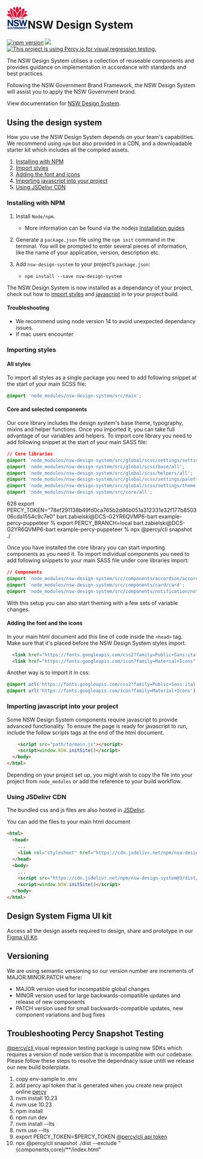 

# <img src="src/assets/brand/logo.svg" width="55" alt="NSW Government">NSW Design System 

[![npm version](https://badge.fury.io/js/nsw-design-system.svg)](https://badge.fury.io/js/nsw-design-system)
[![](https://data.jsdelivr.com/v1/package/npm/nsw-design-system/badge)](https://www.jsdelivr.com/package/npm/nsw-design-system)
[![This project is using Percy.io for visual regression testing.](https://percy.io/static/images/percy-badge.svg)](https://percy.io/b183fe4d/nsw-design-system)

The NSW Design System utilises a collection of reuseable components and provides guidance on implementation in accordance with standards and best practices.

Following the NSW Government Brand Framework, the NSW Design System will assist you to apply the NSW Government brand.

View documentation for [NSW Design System](https://digitalnsw.github.io/nsw-design-system/).

## Using the design system

How you use the NSW Design System depends on your team's capabilities. We recommend using `npm` but also provided in a CDN, and a downloadable starter kit which includes all the compiled assets.

 1. [Installing with NPM](#installing-with-npm)
 2. [Import styles](#importing-all-styles)
 3. [Adding the font and icons](#adding-the-font-and-the-icons)
 4. [Importing javascript into your project](#importing-javascript-into-your-project)
 5. [Using JSDelivr CDN](#using-jsdelivr-cdn)

### Installing with NPM
1.  Install  `Node/npm`.

    -   More information can be found via the nodejs [Installation guides](https://nodejs.org/en/download/)

2.  Generate a `package.json` file using the `npm init` command in the terminal. You will be prompted to enter several pieces of information, like the name of your application, version, description etc.

4.  Add  `nsw-design-system`  to your project’s  `package.json`:
    - `npm install --save nsw-design-system`

The NSW Design System is now installed as a dependancy of your project, check out how to [import styles](#importing-styles-into-your-project) and [javascript](#importing-javascript-into-your-project) in to your project build.


#### Troubleshooting
- We recommend using node version 14 to avoid unexpected dependancy issues.
- If mac users encounter 

### Importing styles
#### All styles
To import all styles as a single package you need to add following snippet at the start of your main SCSS file:
```css
@import 'node_modules/nsw-design-system/src/main';
```

#### Core and selected components
Our core library includes the design system's base theme, typography, mixins and helper functions. Once you imported it, you can take full advantage of our variables and helpers. To import core library you need to add following snippet at the start of your main SASS file:

```css
// Core libraries
@import 'node_modules/nsw-design-system/src/global/scss/settings/settings';
@import 'node_modules/nsw-design-system/src/global/scss/base/all';
@import 'node_modules/nsw-design-system/src/global/scss/helpers/all';
@import 'node_modules/nsw-design-system/src/global/scss/settings/palette';
@import 'node_modules/nsw-design-system/src/global/scss/settings/theme';
@import 'node_modules/nsw-design-system/src/core/all';

```

  628  export PERCY_TOKEN="78ef291138b49fd0ca765b2d86b051a312331e32f177b850306cda1554c9c7e0"
bart.zabielski@DCS-G2YR6QVMP6-bart example-percy-puppeteer % export PERCY_BRANCH=local 
bart.zabielski@DCS-G2YR6QVMP6-bart example-percy-puppeteer % npx @percy/cli snapshot ./

Once you have installed the core library you can start importing components as you need it. To import individual components you need to add following snippets to your main SASS file under core libraries import:

```css
// Components
@import 'node_modules/nsw-design-system/src/components/accordion/accordion';
@import 'node_modules/nsw-design-system/src/components/card/card';
@import 'node_modules/nsw-design-system/src/components/notification/notification';
```

With this setup you can also start theming with a few sets of variable changes.

#### Adding the font and the icons
In your main html document add this line of code inside the `<head>` tag. Make sure that it's placed before the NSW Design System styles import.
```html
  <link href="https://fonts.googleapis.com/css2?family=Public+Sans:ital,wght@0,400;0,700;1,400&display=swap" rel="stylesheet">
  <link href="https://fonts.googleapis.com/icon?family=Material+Icons" rel="stylesheet">
```
Another way is to import it in css:
```css
@import url('https://fonts.googleapis.com/css2?family=Public+Sans:ital,wght@0,400;0,700;1,400&display=swap');
@import url('https://fonts.googleapis.com/icon?family=Material+Icons');
```
### Importing javascript into your project
Some NSW Design System components require javascript to provide advanced functionality. To ensure the page is ready for javascript to run, include the follow scripts tags at the end of the html document.
```html
    <script src="path/to/main.js"></script>
    <script>window.NSW.initSite()</script>
  </body>
</html>
```
Depending on your project set up, you might wish to copy the file into your project from `node_modules` or add the reference to your build workflow.


### Using JSDelivr CDN
The bundled css and js files are also hosted in [JSDelivr](https://www.jsdelivr.com).

You can add the files to your main html document
```html
<html>
  <head>
    ...
    <link rel="stylesheet" href="https://cdn.jsdelivr.net/npm/nsw-design-system@3/dist/css/main.css">
  </head>
  <body>
    ...
    <script src="https://cdn.jsdelivr.net/npm/nsw-design-system@3/dist/js/main.min.js"></script>
    <script>window.NSW.initSite()</script>
  </body>
</html>
```

## Design System Figma UI kit
Access all the design assets required to design, share and prototype in our [Figma UI Kit](https://digitalnsw.github.io/nsw-design-system/docs/content/design/figma-ui-kit.html).


## Versioning
We are using semantic versioning so our version number are increments of MAJOR.MINOR.PATCH where:
- MAJOR version used for incompatible global changes
- MINOR version used for large backwards-compatible updates and release of new components
- PATCH version used for small backwards-compatible updates, new component variations and bug fixes

## Troubleshooting Percy Snapshot Testing
[@percy/cli ](https://docs.percy.io/docs/cli-snapshot) visual regression testing package is using new SDKs which requires a version of node version that is imcompatible with our codebase. Please follow these steps to resolve the dependnacy issue untill we release our new build boilerplate.

1. copy env-sample to .env 
2. add percy api token that is generated when you create new project online [percy](https://percy.io/)
3. nvm install 10.23 
4. nvm use 10.23
5. npm install 
6. npm run dev 
7. nvm install --lts
8. nvm use --lts
9. export PERCY_TOKEN=$PERCY_TOKEN [@percy/cli api token](https://docs.percy.io/docs/environment-variables)
10. npx @percy/cli snapshot ./dist --exclude "{components,core}/**/index.html"
